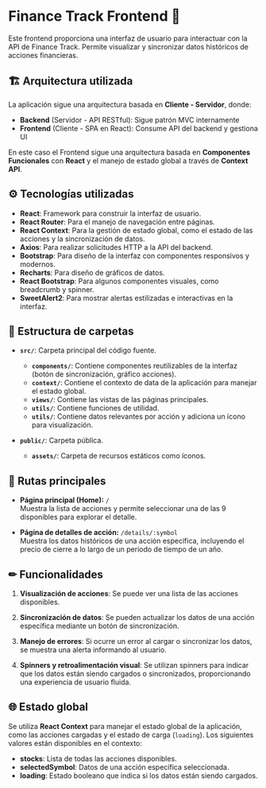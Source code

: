 # Finance Track Frontend 🏦

Este frontend proporciona una interfaz de usuario para interactuar con la API de Finance Track. Permite visualizar y sincronizar datos históricos de acciones financieras.

## 🏗️ Arquitectura utilizada

La aplicación sigue una arquitectura basada en **Cliente - Servidor**, donde:

-   **Backend** (Servidor - API RESTful): Sigue patrón MVC internamente  
-   **Frontend** (Cliente - SPA en React): Consume API del backend y gestiona UI

En este caso el Frontend sigue una arquitectura basada en **Componentes Funcionales** con **React** y el manejo de estado global a través de **Context API**.

## ⚙ Tecnologías utilizadas

-   **React**: Framework para construir la interfaz de usuario.
-   **React Router**: Para el manejo de navegación entre páginas.
-   **React Context**: Para la gestión de estado global, como el estado de las acciones y la sincronización de datos.
-   **Axios**: Para realizar solicitudes HTTP a la API del backend.
-   **Bootstrap**: Para diseño de la interfaz con componentes responsivos y modernos.
-   **Recharts**: Para diseño de gráficos de datos.
-   **React Bootstrap**: Para algunos componentes visuales, como breadcrumb y spinner.
-   **SweetAlert2**: Para mostrar alertas estilizadas e interactivas en la interfaz.

## 📂 Estructura de carpetas

-   **`src/`**: Carpeta principal del código fuente.
    -   **`components/`**: Contiene componentes reutilizables de la interfaz (botón de sincronización, gráfico acciones).
    -   **`context/`**: Contiene el contexto de data de la aplicación para manejar el estado global.
    -   **`views/`**: Contiene las vistas de las páginas principales.
    -   **`utils/`**: Contiene funciones de utilidad.
    -   **`utils/`**: Contiene datos relevantes por acción y adiciona un ícono para visualización.

-   **`public/`**: Carpeta pública.
    -   **`assets/`**: Carpeta de recursos estáticos como íconos.

## 📌 Rutas principales

-   **Página principal (Home):** `/`  
    Muestra la lista de acciones y permite seleccionar una de las 9 disponibles para explorar el detalle.

-   **Página de detalles de acción:** `/details/:symbol`  
    Muestra los datos históricos de una acción específica, incluyendo el precio de cierre a lo largo de un periodo de tiempo de un año.

## ✏ Funcionalidades

1. **Visualización de acciones**: Se puede ver una lista de las acciones disponibles.

2. **Sincronización de datos**: Se pueden actualizar los datos de una acción específica mediante un botón de sincronización.

3. **Manejo de errores**: Si ocurre un error al cargar o sincronizar los datos, se muestra una alerta informando al usuario.

4. **Spinners y retroalimentación visual**: Se utilizan spinners para indicar que los datos están siendo cargados o sincronizados, proporcionando una experiencia de usuario fluida.

## 🌐 Estado global

Se utiliza **React Context** para manejar el estado global de la aplicación, como las acciones cargadas y el estado de carga (`loading`). Los siguientes valores están disponibles en el contexto:

-   **stocks**: Lista de todas las acciones disponibles.
-   **selectedSymbol**: Datos de una acción específica seleccionada.
-   **loading**: Estado booleano que indica si los datos están siendo cargados.
